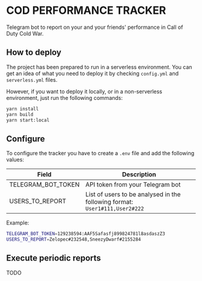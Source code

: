 # COD PERFORMANCE TRACKER

Telegram bot to report on your and your friends' performance in Call of Duty Cold War.

## How to deploy

The project has been prepared to run in a serverless environment. You can get an idea of what you need to deploy it by checking `config.yml` and `serverless.yml` files.

However, if you want to deploy it locally, or in a non-serverless environment, just run the following commands:

``` bash
yarn install
yarn build
yarn start:local
```

## Configure

To configure the tracker you have to create a `.env` file and add the following values:

| Field | Description |
|-|-|
| TELEGRAM_BOT_TOKEN | API token from your Telegram bot |
| USERS_TO_REPORT | List of users to be analysed in the following format: `User1#111,User2#222` |

Example:

``` bash
TELEGRAM_BOT_TOKEN=129238594:AAF5Safasfj899824781l8asdaszZ3
USERS_TO_REPORT=Zelopec#232548,SneezyDwarf#2155284
```

## Execute periodic reports

TODO
